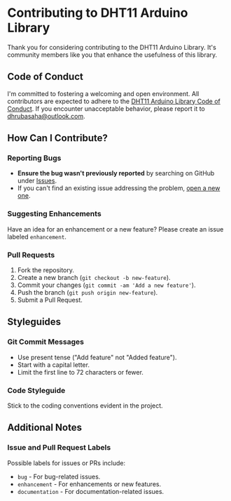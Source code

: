 # Contributing to DHT11 Arduino Library

Thank you for considering contributing to the DHT11 Arduino Library. It's community members like you that enhance the
usefulness of this library.

## Code of Conduct

I'm committed to fostering a welcoming and open environment. All contributors are expected to adhere to
the [DHT11 Arduino Library Code of Conduct](CODE_OF_CONDUCT.md). If you encounter unacceptable behavior, please report
it to dhrubasaha@outlook.com.

## How Can I Contribute?

### Reporting Bugs

- **Ensure the bug wasn't previously reported** by searching on GitHub
  under [Issues](https://github.com/dhrubasaha08/DHT11/issues).
- If you can't find an existing issue addressing the
  problem, [open a new one](https://github.com/dhrubasaha08/DHT11/issues/new).

### Suggesting Enhancements

Have an idea for an enhancement or a new feature? Please create an issue labeled `enhancement`.

### Pull Requests

1. Fork the repository.
2. Create a new branch (`git checkout -b new-feature`).
3. Commit your changes (`git commit -am 'Add a new feature'`).
4. Push the branch (`git push origin new-feature`).
5. Submit a Pull Request.

## Styleguides

### Git Commit Messages

- Use present tense ("Add feature" not "Added feature").
- Start with a capital letter.
- Limit the first line to 72 characters or fewer.

### Code Styleguide

Stick to the coding conventions evident in the project.

## Additional Notes

### Issue and Pull Request Labels

Possible labels for issues or PRs include:

- `bug` - For bug-related issues.
- `enhancement` - For enhancements or new features.
- `documentation` - For documentation-related issues.
